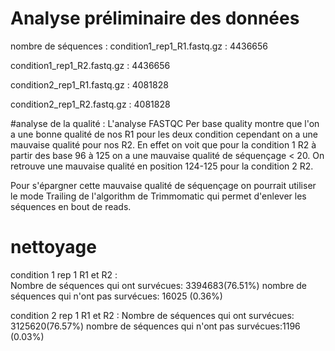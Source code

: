 # Analyse préliminaire des données
nombre de séquences : 
condition1_rep1_R1.fastq.gz : 4436656

condition1_rep1_R2.fastq.gz : 4436656

condition2_rep1_R1.fastq.gz : 4081828

condition2_rep1_R2.fastq.gz : 4081828


#analyse de la qualité : 
L'analyse FASTQC Per base quality montre que l'on a une bonne qualité de nos R1 pour les deux condition cependant on a une mauvaise qualité pour nos R2. En effet on voit que pour la condition 1 R2 à partir des base 96 à 125 on a une mauvaise qualité de séquençage < 20. On retrouve une mauvaise qualité en position 124-125 pour la condition 2 R2. 

Pour s'épargner cette mauvaise qualité de séquençage on pourrait utiliser le mode Trailing de l'algorithm de Trimmomatic qui permet d'enlever les séquences en bout de reads. 


# nettoyage 

condition 1 rep 1 R1 et R2 :  
Nombre de séquences qui ont survécues: 3394683(76.51%)
nombre de séquences qui n'ont pas survécues: 16025 (0.36%)

condition 2 rep 1 R1 et R2 : 
Nombre de séquences qui ont survécues: 3125620(76.57%)
nombre de séquences qui n'ont pas survécues:1196 (0.03%)






